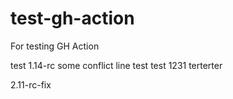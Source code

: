 # test-gh-action
For testing GH Action

test 1.14-rc
some conflict line
test
test
1231
terterter

  2.11-rc-fix
